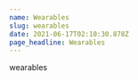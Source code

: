 ```yaml
---
name: Wearables
slug: wearables
date: 2021-06-17T02:10:30.878Z
page_headline: Wearables
---
```


wearables
